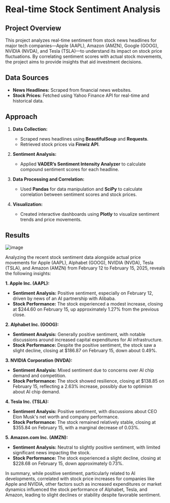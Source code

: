 # Real-time Stock Sentiment Analysis

## Project Overview

This project analyzes real-time sentiment from stock news headlines for major tech companies—Apple (AAPL), Amazon (AMZN), Google (GOOG), NVIDIA (NVDA), and Tesla (TSLA)—to understand its impact on stock price fluctuations. By correlating sentiment scores with actual stock movements, the project aims to provide insights that aid investment decisions.

## **Data Sources**  
- **News Headlines:** Scraped from financial news websites.  
- **Stock Prices:** Fetched using Yahoo Finance API for real-time and historical data.  

## **Approach**  

1. **Data Collection:**  
   - Scraped news headlines using **BeautifulSoup** and **Requests**.  
   - Retrieved stock prices via **Finwiz API**.  

2. **Sentiment Analysis:**  
   - Applied **VADER’s Sentiment Intensity Analyzer** to calculate compound sentiment scores for each headline.  

3. **Data Processing and Correlation:**  
   - Used **Pandas** for data manipulation and **SciPy** to calculate correlation between sentiment scores and stock prices.  

4. **Visualization:**  
   - Created interactive dashboards using **Plotly** to visualize sentiment trends and price movements.  

## Results

![image](https://github.com/user-attachments/assets/71e52360-ba82-470c-8bf0-82d04c95fe11)

Analyzing the recent stock sentiment data alongside actual price movements for Apple (AAPL), Alphabet (GOOG), NVIDIA (NVDA), Tesla (TSLA), and Amazon (AMZN) from February 12 to February 15, 2025, reveals the following insights:

**1. Apple Inc. (AAPL):**
- **Sentiment Analysis:** Positive sentiment, especially on February 12, driven by news of an AI partnership with Alibaba.
- **Stock Performance:** The stock experienced a modest increase, closing at $244.60 on February 15, up approximately 1.27% from the previous close.

**2. Alphabet Inc. (GOOG):**
- **Sentiment Analysis:** Generally positive sentiment, with notable discussions around increased capital expenditures for AI infrastructure.
- **Stock Performance:** Despite the positive sentiment, the stock saw a slight decline, closing at $186.87 on February 15, down about 0.49%.

**3. NVIDIA Corporation (NVDA):**
- **Sentiment Analysis:** Mixed sentiment due to concerns over AI chip demand and competition.
- **Stock Performance:** The stock showed resilience, closing at $138.85 on February 15, reflecting a 2.63% increase, possibly due to optimism about AI chip demand.
  
**4. Tesla Inc. (TSLA):**
- **Sentiment Analysis:** Positive sentiment, with discussions about CEO Elon Musk's net worth and company performance.
- **Stock Performance:** The stock remained relatively stable, closing at $355.84 on February 15, with a marginal decrease of 0.03%.

**5. Amazon.com Inc. (AMZN):**
- **Sentiment Analysis:** Neutral to slightly positive sentiment, with limited significant news impacting the stock.
- **Stock Performance:** The stock experienced a slight decline, closing at $228.68 on February 15, down approximately 0.73%.

In summary, while positive sentiment, particularly related to AI developments, correlated with stock price increases for companies like Apple and NVIDIA, other factors such as increased expenditures or market dynamics influenced the stock performance of Alphabet, Tesla, and Amazon, leading to slight declines or stability despite favorable sentiment. 
